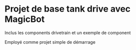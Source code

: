 # Projet de base tank drive avec MagicBot

Inclus les components drivetrain et un exemple de component

Employé comme projet simple de démarrage
